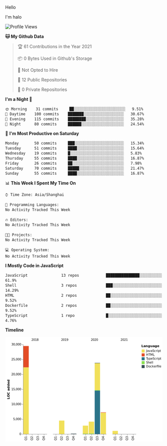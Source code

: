 Hello

I'm halo 
<!--START_SECTION:waka-->
![Profile Views](http://img.shields.io/badge/Profile%20Views-1-blue)

**🐱 My Github Data** 

> 🏆 61 Contributions in the Year 2021
 > 
> 📦 0 Bytes Used in Github's Storage 
 > 
> 🚫 Not Opted to Hire
 > 
> 📜 12 Public Repositories 
 > 
> 🔑 0 Private Repositories  
 > 
**I'm a Night 🦉** 

```text
🌞 Morning    31 commits     ██░░░░░░░░░░░░░░░░░░░░░░░   9.51% 
🌆 Daytime    100 commits    ███████░░░░░░░░░░░░░░░░░░   30.67% 
🌃 Evening    115 commits    ████████░░░░░░░░░░░░░░░░░   35.28% 
🌙 Night      80 commits     ██████░░░░░░░░░░░░░░░░░░░   24.54%

```
📅 **I'm Most Productive on Saturday** 

```text
Monday       50 commits     ███░░░░░░░░░░░░░░░░░░░░░░   15.34% 
Tuesday      51 commits     ████░░░░░░░░░░░░░░░░░░░░░   15.64% 
Wednesday    19 commits     █░░░░░░░░░░░░░░░░░░░░░░░░   5.83% 
Thursday     55 commits     ████░░░░░░░░░░░░░░░░░░░░░   16.87% 
Friday       26 commits     ██░░░░░░░░░░░░░░░░░░░░░░░   7.98% 
Saturday     70 commits     █████░░░░░░░░░░░░░░░░░░░░   21.47% 
Sunday       55 commits     ████░░░░░░░░░░░░░░░░░░░░░   16.87%

```


📊 **This Week I Spent My Time On** 

```text
⌚︎ Time Zone: Asia/Shanghai

💬 Programming Languages: 
No Activity Tracked This Week

🔥 Editors: 
No Activity Tracked This Week

🐱‍💻 Projects: 
No Activity Tracked This Week

💻 Operating System: 
No Activity Tracked This Week

```

**I Mostly Code in JavaScript** 

```text
JavaScript               13 repos            ███████████████░░░░░░░░░░   61.9% 
Shell                    3 repos             ███░░░░░░░░░░░░░░░░░░░░░░   14.29% 
HTML                     2 repos             ██░░░░░░░░░░░░░░░░░░░░░░░   9.52% 
Dockerfile               2 repos             ██░░░░░░░░░░░░░░░░░░░░░░░   9.52% 
TypeScript               1 repo              █░░░░░░░░░░░░░░░░░░░░░░░░   4.76%

```


**Timeline**

![Chart not found](https://raw.githubusercontent.com/haloislet/haloislet/master/charts/bar_graph.png) 


<!--END_SECTION:waka-->


<!--[![haloislet's github stats](https://github-readme-stats.vercel.app/api?username=haloislet)](https://github.com/haloislet)-->
